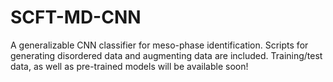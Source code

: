 # SCFT-MD-CNN


A generalizable CNN classifier for meso-phase identification.
Scripts for generating disordered data and augmenting data are included. Training/test data, as well as pre-trained models will be available soon!  
